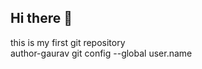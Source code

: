 ## Hi there 👋
this  is my first git repository
<br>
author-gaurav 
git config --global user.name <gaurav>

